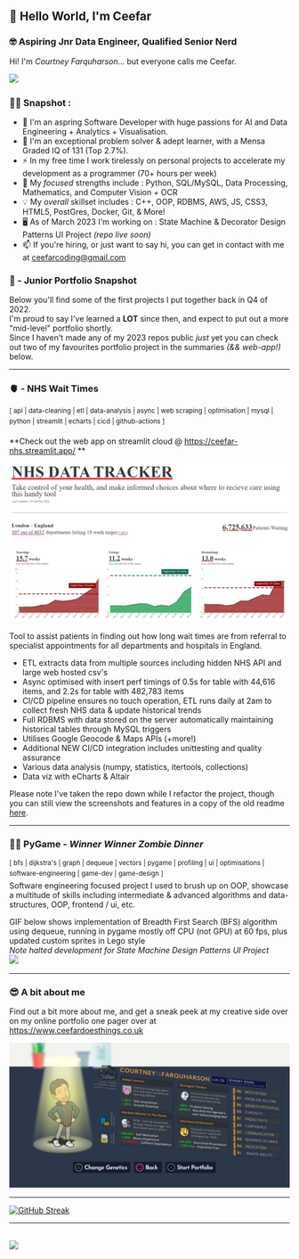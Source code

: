 ## 👋 Hello World, I'm Ceefar  
### 🤓 Aspiring Jnr Data Engineer, Qualified Senior Nerd  

Hi! I'm _Courtney Farquharson_... but everyone calls me Ceefar. 

<div>
  <img src="https://ceefardoesthings.co.uk/wp-content/uploads/2020/02/meselect2.png" width="300"/>
</div> 


### :man_technologist: Snapshot :  
  
- :telescope: I'm an aspring Software Developer with huge passions for AI and Data Engineering + Analytics + Visualisation.
- :seedling: I'm an exceptional problem solver & adept learner, with a Mensa Graded IQ of 131 (Top 2.7%).
- :zap: In my free time I work tirelessly on personal projects to accelerate my development as a programmer (70+ hours per week)
- :flashlight: My *focused* strengths include : Python, SQL/MySQL, Data Processing, Mathematics, and Computer Vision + OCR   
- :bulb: My *overall* skillset includes : C++, OOP, RDBMS, AWS, JS, CSS3, HTML5, PostGres, Docker, Git, & More!   
- :desktop_computer: As of March 2023 I'm working on : State Machine & Decorator Design Patterns UI Project *(repo live soon)* 
- :mailbox: If you're hiring, or just want to say hi,  you can get in contact with me at ceefarcoding@gmail.com  
   
   
### :floppy_disk: - Junior Portfolio Snapshot

Below you'll find some of the first projects I put together back in Q4 of 2022.  
I'm proud to say I've learned a **LOT** since then, and expect to put out a more "mid-level" portfolio shortly.  
Since I haven't made any of my 2023 repos public *just* yet you can check out two of my favourites portfolio project in the summaries *(&& web-app!)* below.  
     
---    
      
### :anatomical_heart: - NHS Wait Times   
<sup>[ api | data-cleaning | etl | data-analysis | async | web scraping | optimisation | mysql | python | streamlit | echarts | cicd | github-actions ]</sup>      
  
**Check out the web app on streamlit cloud @ https://ceefar-nhs.streamlit.app/ **  
  
<img src="https://github.com/ceefar/PyGame/blob/master/RepoImages/v2_home_concept_preview.png" width="800">   
   
Tool to assist patients in finding out how long wait times are from referral to specialist appointments for all departments and hospitals in England.  
   
- ETL extracts data from multiple sources including hidden NHS API and large web hosted csv's
- Async optimised with insert perf timings of 0.5s for table with 44,616 items, and 2.2s for table with 482,783 items
- CI/CD pipeline ensures no touch operation, ETL runs daily at 2am to collect fresh NHS data & update historical trends
- Full RDBMS with data stored on the server automatically maintaining historical tables through MySQL triggers 
- Utilises Google Geocode & Maps APIs (+more!) 
- Additional NEW CI/CD integration includes unittesting and quality assurance  
- Various data analysis (numpy, statistics, itertools, collections) 
- Data viz with eCharts & Altair  
  
Please note I've taken the repo down while I refactor the project, though you can still view the screenshots and features in a copy of the old readme [here](https://github.com/ceefar/NHS_Readme).  
      
---      
         
### :zombie_man: PyGame - *Winner Winner Zombie Dinner*    
<sup>[ bfs | dijkstra's | graph | dequeue | vectors | pygame | profiling | ui | optimisations | software-engineering | game-dev | game-design ]</sup>     
Software engineering focused project I used to brush up on OOP, showcase a multitude of skills including intermediate & advanced algorithms and data-structures, OOP, frontend / ui, etc.   
   
GIF below shows implementation of Breadth First Search (BFS) algorithm using dequeue, running in pygame mostly off CPU (not GPU) at 60 fps, plus updated custom sprites in Lego style     
*Note halted development for State Machine Design Patterns UI Project*     
![](https://github.com/ceefar/WinnerWinner_ZombieDinner_PyGame/blob/master/pathinding_optimised_at_20fps_800_13s.gif)  
    
---  
    
### :sunglasses: A bit about me  
Find out a bit more about me, and get a sneak peek at my creative side over on my online portfolio one pager over at
https://www.ceefardoesthings.co.uk

<img src="https://github.com/ceefar/PyGame/blob/master/RepoImages/portfolio_hero.png" width="800">   

---
  
[![GitHub Streak](http://github-readme-streak-stats.herokuapp.com?user=ceefar&theme=calm)](https://git.io/streak-stats)  
  
---
   
<div>
  <img src="https://komarev.com/ghpvc/?username=ceefar&style=for-the-badge&color=orange" alt=""/>
  <img alt='' src='https://img.shields.io/badge/Mensa_IQ - 131-100000?style=for-the-badge&logo=&logoColor=white&labelColor=626262&color=3206AD'/>
</div>
<div>
<!-- <img alt="youtube views" src="https://github-readme-youtube-stats.herokuapp.com/views/index.php?id=UCEo08PjhwFLc4Je2OWmkbAg&key=AIzaSyC52e2XmT5tLchD4oPB7AqUf3aa1YZ3ysc&style=for-the-badge"/>
 <img alt="youtube views" src="https://github-readme-youtube-stats.herokuapp.com/subscribers/index.php?id=UCEo08PjhwFLc4Je2OWmkbAg&key=AIzaSyC52e2XmT5tLchD4oPB7AqUf3aa1YZ3ysc&style=for-the-badge"/>
-->
</div>

<div id="header">
  <img src="https://thehardgainerbible.com/wp-content/uploads/2022/05/yes_i_made_this_myself-1.gif" width="200"/>
</div>  
  
